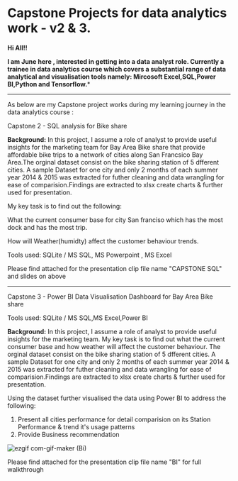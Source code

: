 # Capstone Projects for data analytics work - v2 & 3.

**Hi All!!**

**I am June here , interested in getting into a data analyst role.
Currently a trainee in data analytics course which covers a substantial range of data analytical and visualisation tools namely: Mircosoft Excel,SQL,Power BI,Python and Tensorflow.***

---
As below are my Capstone project works during my learning journey in the data analytics course  :

Capstone 2 - SQL analysis for Bike share

  **Background:**
In this project, I assume a role of analyst to provide useful insights for the marketing team for Bay Area Bike share that provide affordable bike trips to a network of cities along San Francsico Bay Area.The orginal dataset consist on the bike sharing station of 5 dfferent cities. A sample Dataset for one city and only 2 months of each summer year 2014 & 2015 was extracted for futher cleaning and data wrangling for ease of comparision.Findings are extracted to xlsx create charts & further used for presentation.


My key task is to find out the following:

What the current consumer base for city San franciso which has the most dock and has the most trip.

How will Weather(humidty) affect the customer behaviour trends. 


Tools used: SQLite / MS SQL, MS Powerpoint , MS Excel

Please find attached for the presentation clip  file name "CAPSTONE SQL" and slides on above

-----------------

Capstone 3 - Power BI Data Visualisation Dashboard for Bay Area Bike share

Tools used: SQLite / MS SQL,MS Excel,Power BI

  **Background:**
In this project, I assume a role of analyst to provide useful insights for the marketing team. My key task is to find out what the current consumer base and how weather will affect the customer behaviour. The orginal dataset consist on the bike sharing station of 5 dfferent cities. A sample Dataset for one city and only 2 months of each summer year 2014 & 2015 was extracted for futher cleaning and data wrangling for ease of comparision.Findings are extracted to xlsx create charts & further used for presentation.

Using the dataset further visualised the data using Power BI to address the following:

1. Present all cities performance for detail comparision on its Station Performance & trend it's usage patterns
2. Provide Business recommendation


![ezgif com-gif-maker (Bi)](https://user-images.githubusercontent.com/106800713/189535808-a29ac17b-f929-4a13-a915-33da816f36d8.gif)





Please find attached for the presentation clip file name "BI" for full walkthrough 




